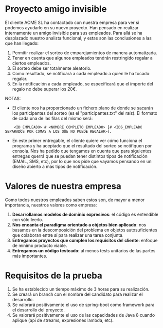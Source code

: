 # Proyecto amigo invisible
El cliente ACME SL ha contactado con nuestra empresa para ver si podemos ayudarlo en su nuevo proyecto. Han pensado en realizar internamente un amigo invisible para sus empleados. 
Para allá se ha desplazado nuestro analista funcional, y estas son las conclusiones a las que han llegado:

1) Permitir realizar el sorteo de emparejamientos de manera automatizada.
2) Tener en cuenta que algunos empleados tendrán restringido regalar a ciertos empleados.
3) El sorteo debe ser totalmente aleatorio.
4) Como resultado, se notificará a cada empleado a quien le ha tocado regalar.
5) En la notificación a cada empleado, se especificará que el importe del regalo no debe superar los 20€.  

NOTAS:
* El cliente nos ha proporcionado un fichero plano de donde se sacarán los participantes del sorteo (es el "participantes.txt" del raíz). El formato de cada una de las filas del mismo será: 
```
    <ID_EMPLEADO> # <NOMBRE_COMPLETO_EMPLEADO> [# <IDS_EMPLEADO SEPARADOS POR COMAS A LOS QUE NO PUEDE REGALAR>]. 
```

* En este primer entregable, el cliente quiere ver cómo funciona el programa y ha aceptado que el resultado del sorteo se notifiquen por consola. Nos ha pedido que tengamos en cuenta que para siguientes entregas querrá que se puedan tener distintos tipos de notificación (EMAIL, SMS, etc), por lo que nos pide que vayamos pensando en un diseño abierto a más tipos de notificación.

# Valores de nuestra empresa
Como todos nuestros empleados saben estos son, de mayor a menor importancia, nuestros valores como empresa:
1) **Desarrollamos modelos de dominio expresivos**: el código es entendible con sólo leerlo.
2) **Nos encanta el paradigma orientado a objetos bien aplicado**: nos basamos en la descomposición del problema en objetos autosuficientes que colaboran entre sí para realizar una tarea conjunta.
3) **Entregamos proyectos que cumplen los requisitos del cliente**: enfoque de mínimo producto viable.
4) **Entregamos un código testeado**: al menos tests unitarios de las partes más importantes.

# Requisitos de la prueba
1) Se ha establecido un tiempo máximo de 3 horas para su realización.
2) Se creará un branch con el nombre del candidato para realizar el desarrollo.
3) Se valorará positivamente el uso de spring-boot como framework para el desarrollo del proyecto.
4) Se valorará positivamente el uso de las capacidades de Java 8 cuando aplique (api de streams, expresiones lambda, etc).

